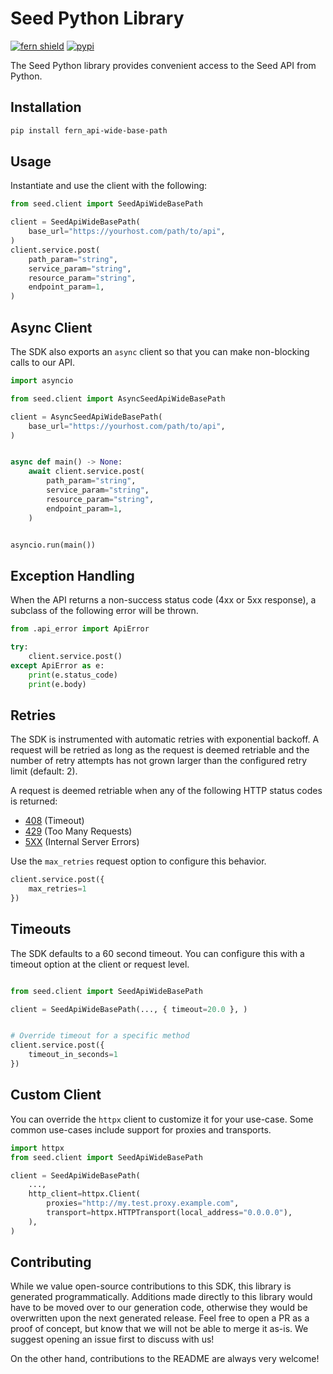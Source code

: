 # Seed Python Library

[![fern shield](https://img.shields.io/badge/%F0%9F%8C%BF-SDK%20generated%20by%20Fern-brightgreen)](https://github.com/fern-api/fern)
[![pypi](https://img.shields.io/pypi/v/fern_api-wide-base-path)](https://pypi.python.org/pypi/fern_api-wide-base-path)

The Seed Python library provides convenient access to the Seed API from Python.

## Installation

```sh
pip install fern_api-wide-base-path
```

## Usage

Instantiate and use the client with the following:

```python
from seed.client import SeedApiWideBasePath

client = SeedApiWideBasePath(
    base_url="https://yourhost.com/path/to/api",
)
client.service.post(
    path_param="string",
    service_param="string",
    resource_param="string",
    endpoint_param=1,
)
```

## Async Client

The SDK also exports an `async` client so that you can make non-blocking calls to our API.

```python
import asyncio

from seed.client import AsyncSeedApiWideBasePath

client = AsyncSeedApiWideBasePath(
    base_url="https://yourhost.com/path/to/api",
)


async def main() -> None:
    await client.service.post(
        path_param="string",
        service_param="string",
        resource_param="string",
        endpoint_param=1,
    )


asyncio.run(main())
```

## Exception Handling

When the API returns a non-success status code (4xx or 5xx response), a subclass of the following error
will be thrown.

```python
from .api_error import ApiError

try:
    client.service.post()
except ApiError as e:
    print(e.status_code)
    print(e.body)
```

## Retries

The SDK is instrumented with automatic retries with exponential backoff. A request will be retried as long
as the request is deemed retriable and the number of retry attempts has not grown larger than the configured
retry limit (default: 2).

A request is deemed retriable when any of the following HTTP status codes is returned:

- [408](https://developer.mozilla.org/en-US/docs/Web/HTTP/Status/408) (Timeout)
- [429](https://developer.mozilla.org/en-US/docs/Web/HTTP/Status/429) (Too Many Requests)
- [5XX](https://developer.mozilla.org/en-US/docs/Web/HTTP/Status/500) (Internal Server Errors)

Use the `max_retries` request option to configure this behavior.

```python
client.service.post({
    max_retries=1
})
```

## Timeouts

The SDK defaults to a 60 second timeout. You can configure this with a timeout option at the client or request level.

```python

from seed.client import SeedApiWideBasePath

client = SeedApiWideBasePath(..., { timeout=20.0 }, )


# Override timeout for a specific method
client.service.post({
    timeout_in_seconds=1
})
```

## Custom Client

You can override the `httpx` client to customize it for your use-case. Some common use-cases include support for proxies
and transports.
```python
import httpx
from seed.client import SeedApiWideBasePath

client = SeedApiWideBasePath(
    ...,
    http_client=httpx.Client(
        proxies="http://my.test.proxy.example.com",
        transport=httpx.HTTPTransport(local_address="0.0.0.0"),
    ),
)
```

## Contributing

While we value open-source contributions to this SDK, this library is generated programmatically.
Additions made directly to this library would have to be moved over to our generation code,
otherwise they would be overwritten upon the next generated release. Feel free to open a PR as
a proof of concept, but know that we will not be able to merge it as-is. We suggest opening
an issue first to discuss with us!

On the other hand, contributions to the README are always very welcome!
